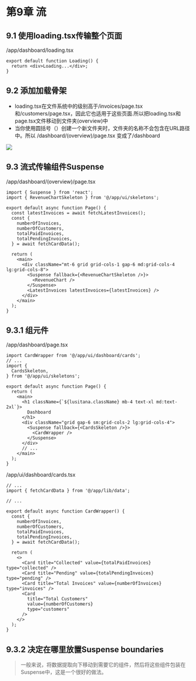 # 第9章 流

## 9.1 使用loading.tsx传输整个页面

/app/dashboard/loading.tsx

```tsx
export default function Loading() {
  return <div>Loading...</div>;
}
```

## 9.2 添加加载骨架

- loading.tsx在文件系统中的级别高于/invoices/page.tsx和/customers/page.tsx，因此它也适用于这些页面.所以把loading.tsx和page.tsx文件移动到文件夹(overview)中
- 当你使用圆括号（）创建一个新文件夹时，文件夹的名称不会包含在URL路径中。所以 /dashboard/(overview)/page.tsx 变成了/dashboard

![](https://nextjs.org/_next/image?url=%2Flearn%2Flight%2Froute-group.png&w=1920&q=75)

## 9.3 流式传输组件Suspense

/app/dashboard/(overview)/page.tsx

```tsx
import { Suspense } from 'react';
import { RevenueChartSkeleton } from '@/app/ui/skeletons';
 
export default async function Page() {
  const latestInvoices = await fetchLatestInvoices();
  const {
    numberOfInvoices,
    numberOfCustomers,
    totalPaidInvoices,
    totalPendingInvoices,
  } = await fetchCardData();
 
  return (
    <main>
      <div className="mt-6 grid grid-cols-1 gap-6 md:grid-cols-4 lg:grid-cols-8">
        <Suspense fallback={<RevenueChartSkeleton />}>
          <RevenueChart />
        </Suspense>
        <LatestInvoices latestInvoices={latestInvoices} />
      </div>
    </main>
  );
}
```

## 9.3.1 组元件

/app/dashboard/page.tsx

```tsx
import CardWrapper from '@/app/ui/dashboard/cards';
// ...
import {
  CardsSkeleton,
} from '@/app/ui/skeletons';
 
export default async function Page() {
  return (
    <main>
      <h1 className={`${lusitana.className} mb-4 text-xl md:text-2xl`}>
        Dashboard
      </h1>
      <div className="grid gap-6 sm:grid-cols-2 lg:grid-cols-4">
        <Suspense fallback={<CardsSkeleton />}>
          <CardWrapper />
        </Suspense>
      </div>
      // ...
    </main>
  );
}
```

/app/ui/dashboard/cards.tsx

```tsx
// ...
import { fetchCardData } from '@/app/lib/data';
 
// ...
 
export default async function CardWrapper() {
  const {
    numberOfInvoices,
    numberOfCustomers,
    totalPaidInvoices,
    totalPendingInvoices,
  } = await fetchCardData();
 
  return (
    <>
      <Card title="Collected" value={totalPaidInvoices} type="collected" />
      <Card title="Pending" value={totalPendingInvoices} type="pending" />
      <Card title="Total Invoices" value={numberOfInvoices} type="invoices" />
      <Card
        title="Total Customers"
        value={numberOfCustomers}
        type="customers"
      />
    </>
  );
}
```

## 9.3.2 决定在哪里放置Suspense boundaries

> 一般来说，将数据提取向下移动到需要它的组件，然后将这些组件包装在Suspense中，这是一个很好的做法。
